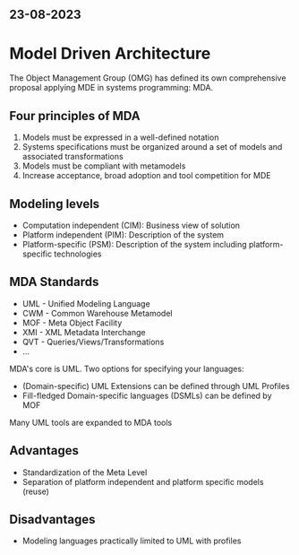 23-08-2023
---
# Model Driven Architecture

The Object Management Group (OMG) has defined its own comprehensive proposal applying MDE in systems programming: MDA.

## Four principles of MDA
1. Models must be expressed in a well-defined notation
2. Systems specifications must be organized around a set of models and associated transformations
3. Models must be compliant with metamodels
4. Increase acceptance, broad adoption and tool competition for MDE

## Modeling levels
- Computation independent (CIM): Business view of solution
- Platform independent (PIM): Description of the system
- Platform-specific (PSM): Description of the system including platform-specific technologies

## MDA Standards
- UML - Unified Modeling Language
- CWM - Common Warehouse Metamodel
- MOF - Meta Object Facility
- XMI - XML Metadata Interchange
- QVT - Queries/Views/Transformations
- ...

MDA's core is UML.
Two options for specifying your languages:
- (Domain-specific) UML Extensions can be defined through UML Profiles
- Fill-fledged Domain-specific languages (DSMLs) can be defined by MOF

Many UML tools are expanded to MDA tools

## Advantages
- Standardization of the Meta Level
- Separation of platform independent and platform specific models (reuse)

## Disadvantages
- Modeling languages practically limited to UML with profiles

